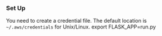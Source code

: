 ### Set Up ###
You need to create a credential file. The default location is `~/.aws/credentials` for Unix/Linux.
export FLASK_APP=run.py
